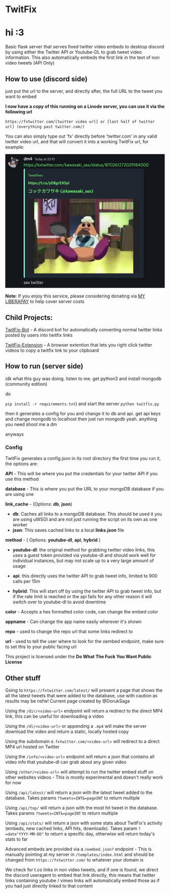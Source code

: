 # TwitFix

# hi :3 


Basic flask server that serves fixed twitter video embeds to desktop discord by using either the Twitter API or Youtube-DL to grab tweet video information. This also automatically embeds the first link in the text of non video tweets (API Only)

## How to use (discord side)

just put the url to the server, and directly after, the full URL to the tweet you want to embed

**I now have a copy of this running on a Linode server, you can use it via the following url**

```
https://fxtwitter.com/[twitter video url] or [last half of twitter url] (everything past twitter.com/)
```

You can also simply type out 'fx' directly before 'twitter.com' in any valid twitter video url, and that will convert it into a working TwitFix url, for example:

![example](example.png)

**Note**: If you enjoy this service, please considering donating via [MY LIBERAPAY](https://liberapay.com/dm4uz3) to help cover server costs

## Child Projects:

[TwitFix-Bot](https://github.com/robinuniverse/TwitFix-Bot) - A discord bot for automatically converting normal twitter links posted by users into twitfix links

[TwitFix-Extension](https://github.com/robinuniverse/TwitFix-Extension) - A browser extention that lets you right click twitter videos to copy a twitfix link to your clipboard

## How to run (server side)

idk what this guy was doing. listen to me. get python3 and install mongodb (community edition)

do 

`pip install -r requirements.txt`) and start the server  `python twitfix.py`

then it generates a config for you and change it to db and api. get api keys and change mongodb to localhost then just run mongodb yeah. anything you need shoot me a dm 

anyways 

### Config

TwitFix generates a config.json in its root directory the first time you run it, the options are:

**API** - This will be where you put the credentials for your twitter API if you use this method

**database** - This is where you put the URL to your mongoDB database if you are using one

**link_cache** - (Options: **db**, **json**)

- **db**: Caches all links to a mongoDB database. This should be used it you are using uWSGI and are not just running the script on its own as one worker
- **json**: This saves cached links to a local **links.json** file

**method** - ( Options: **youtube-dl**, **api**, **hybrid** ) 

- **youtube-dl**: the original method for grabbing twitter video links, this uses a guest token provided via youtube-dl and should work well for individual instances, but may not scale up to a very large amount of usage

- **api**: this directly uses the twitter API to grab tweet info, limited to 900 calls per 15m
- **hybrid**: This will start off by using the twitter API to grab tweet info, but if the rate limit is reached or the api fails for any other reason it will switch over to youtube-dl to avoid downtime

**color** - Accepts a hex formatted color code, can change the embed color

**appname** - Can change the app name easily wherever it's shown

**repo** - used to change the repo url that some links redirect to

**url** - used to tell the user where to look for the oembed endpoint, make sure to set this to your public facing url

This project is licensed under the **Do What The Fuck You Want Public License**



## Other stuff

Going to `https://fxtwitter.com/latest/` will present a page that shows the all the latest tweets that were added to the database, use with caution as results may be nsfw! Current page created by @DorukSaga

Using the `/dir/<video-url>` endpoint will return a redirect to the direct MP4 link, this can be useful for downloading a video

Using the `/dl/<video-url>` or appending a `.mp4` will make the server download the video and return a static, locally hosted copy

Using the subdomain `d.fxtwitter.com/<video-url>` will redirect to a direct MP4 url hosted on Twitter

Using the `/info/<video-url>` endpoint will return a json that contains all video info that youtube-dl can grab about any given video

Using `/other/<video-url>` will attempt to run the twitter embed stuff on other websites videos - This is mostly experimental and doesn't really work for now 

Using `/api/latest/` will return a json with the latest tweet added to the database. Takes params `?tweets=INT&=pageINT` to return multiple

Using `/api/top/` will return a json with the most hit tweet in the database. Takes params `?tweets=INT&=pageINT` to return multiple

Using `/api/stats/` will return a json with some stats about TwitFix's activity (embeds, new cached links, API hits, downloads). Takes param `?=date"YYYY-MM-DD"` to return a specific day, otherwise will return today's stats to far

Advanced embeds are provided via a `/oembed.json?` endpoint - This is manually pointing at my server in `/templates/index.html` and should be changed from `https://fxtwitter.com/` to whatever your domain is

We check for t.co links in non video tweets, and if one is found, we direct the discord useragent to embed that link directly, this means that twitter links containing youtube / vimeo links will automatically embed those as if you had just directly linked to that content

